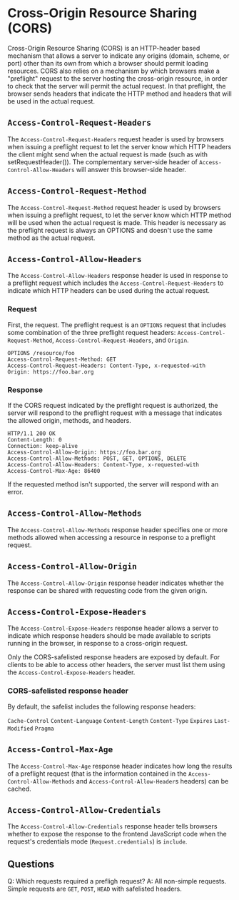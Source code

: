 # Cross-Origin Resource Sharing (CORS)

Cross-Origin Resource Sharing (CORS) is an HTTP-header based mechanism that allows a server to indicate any origins (domain, scheme, or port) other than its own from which a browser should permit loading resources. CORS also relies on a mechanism by which browsers make a "preflight" request to the server hosting the cross-origin resource, in order to check that the server will permit the actual request. In that preflight, the browser sends headers that indicate the HTTP method and headers that will be used in the actual request.

## `Access-Control-Request-Headers`

The `Access-Control-Request-Headers` request header is used by browsers when issuing a preflight request to let the server know which HTTP headers the client might send when the actual request is made (such as with setRequestHeader()). The complementary server-side header of `Access-Control-Allow-Headers` will answer this browser-side header.

## `Access-Control-Request-Method`

The `Access-Control-Request-Method` request header is used by browsers when issuing a preflight request, to let the server know which HTTP method will be used when the actual request is made. This header is necessary as the preflight request is always an OPTIONS and doesn't use the same method as the actual request.

## `Access-Control-Allow-Headers`

The `Access-Control-Allow-Headers` response header is used in response to a preflight request which includes the `Access-Control-Request-Headers` to indicate which HTTP headers can be used during the actual request.

### Request

First, the request. The preflight request is an `OPTIONS` request that includes some combination of the three preflight request headers: `Access-Control-Request-Method`, `Access-Control-Request-Headers`, and `Origin`.

```http
OPTIONS /resource/foo
Access-Control-Request-Method: GET
Access-Control-Request-Headers: Content-Type, x-requested-with
Origin: https://foo.bar.org
```

### Response

If the CORS request indicated by the preflight request is authorized, the server will respond to the preflight request with a message that indicates the allowed origin, methods, and headers.

```http
HTTP/1.1 200 OK
Content-Length: 0
Connection: keep-alive
Access-Control-Allow-Origin: https://foo.bar.org
Access-Control-Allow-Methods: POST, GET, OPTIONS, DELETE
Access-Control-Allow-Headers: Content-Type, x-requested-with
Access-Control-Max-Age: 86400
```

If the requested method isn't supported, the server will respond with an error.

## `Access-Control-Allow-Methods`

The `Access-Control-Allow-Methods` response header specifies one or more methods allowed when accessing a resource in response to a preflight request. 

## `Access-Control-Allow-Origin`

The `Access-Control-Allow-Origin` response header indicates whether the response can be shared with requesting code from the given origin.

## `Access-Control-Expose-Headers`

The `Access-Control-Expose-Headers` response header allows a server to indicate which response headers should be made available to scripts running in the browser, in response to a cross-origin request.

Only the CORS-safelisted response headers are exposed by default. For clients to be able to access other headers, the server must list them using the `Access-Control-Expose-Headers` header.

### CORS-safelisted response header

By default, the safelist includes the following response headers:

  `Cache-Control`
  `Content-Language`
  `Content-Length`
  `Content-Type`
  `Expires`
  `Last-Modified`
  `Pragma`

## `Access-Control-Max-Age`

The `Access-Control-Max-Age` response header indicates how long the results of a preflight request (that is the information contained in the `Access-Control-Allow-Methods` and `Access-Control-Allow-Header`s headers) can be cached.

## `Access-Control-Allow-Credentials`

The `Access-Control-Allow-Credentials` response header tells browsers whether to expose the response to the frontend JavaScript code when the request's credentials mode (`Request.credentials`) is `include`.

## Questions

Q: Which requests required a prefligh request?
A: All non-simple requests. Simple requests are `GET`, `POST`, `HEAD` with safelisted headers. 